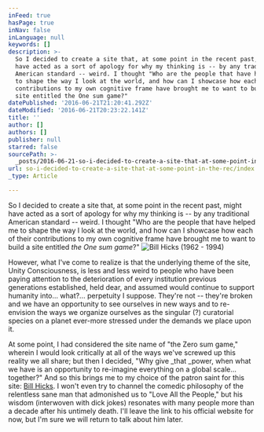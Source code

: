 ```yaml
---
inFeed: true
hasPage: true
inNav: false
inLanguage: null
keywords: []
description: >-
  So I decided to create a site that, at some point in the recent past, might
  have acted as a sort of apology for why my thinking is -- by any traditional
  American standard -- weird. I thought "Who are the people that have helped me
  to shape the way I look at the world, and how can I showcase how each of their
  contributions to my own cognitive frame have brought me to want to build a
  site entitled the One sum game?"
datePublished: '2016-06-21T21:20:41.292Z'
dateModified: '2016-06-21T20:23:22.141Z'
title: ''
author: []
authors: []
publisher: null
starred: false
sourcePath: >-
  _posts/2016-06-21-so-i-decided-to-create-a-site-that-at-some-point-in-the-rec.md
url: so-i-decided-to-create-a-site-that-at-some-point-in-the-rec/index.html
_type: Article

---
```

So I decided to create a site that, at some point in the recent past, might have acted as a sort of apology for why my thinking is -- by any traditional American standard -- weird. I thought "Who are the people that have helped me to shape the way I look at the world, and how can I showcase how each of their contributions to my own cognitive frame have brought me to want to build a site entitled _the One sum game_?"
![Bill Hicks (1962 - 1994)](https://the-grid-user-content.s3-us-west-2.amazonaws.com/38f03445-66a5-4cf3-8d3e-2873abc96446.jpg)

However, what I've come to realize is that the underlying theme of the site, Unity Consciousness, is less and less weird to people who have been paying attention to the deterioration of every institution previous generations established, held dear, and assumed would continue to support humanity into... what?... perpetuity I suppose. They're not -- they're broken and we have an opportunity to see ourselves in new ways and to re-envision the ways we organize ourselves as the singular (?) curatorial species on a planet ever-more stressed under the demands we place upon it. 

At some point, I had considered the site name of "the Zero sum game," wherein I would look critically at all of the ways we've screwed up this reality we all share; but then I decided, "Why give _that _power, when what we have is an opportunity to re-imagine everything on a global scale... together?" And so this brings me to my choice of the patron saint for this site: [Bill Hicks][0]. I won't even try to channel the comedic philosophy of the relentless sane man that admonished us to "Love All the People," but his wisdom (interwoven with dick jokes) resonates with many people more than a decade after his untimely death. I'll leave the link to his official website for now, but I'm sure we will return to talk about him later. 

[0]: http://www.billhicks.com/Bio.html